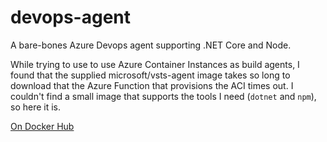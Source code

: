 # devops-agent
A bare-bones Azure Devops agent supporting .NET Core and Node.

While trying to use to use Azure Container Instances as build agents, I found that the supplied microsoft/vsts-agent image takes so long to download that the Azure Function that provisions the ACI times out. I couldn't find a small image that supports the tools I need (`dotnet` and `npm`), so here it is.

[On Docker Hub](https://hub.docker.com/r/skipleam/devops-agent)
